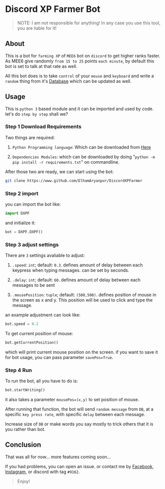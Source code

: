 # Discord XP Farmer Bot

> NOTE: I am not responsible for anything! In any case you use this tool, you
> are liable for it!

## About

This is a bot for `farming XP` of `MEE6` bot on `discord` to get higher ranks faster.
As MEE6 give randomly `from 15 to 25` points `each minute`, by default this bot is
set to talk at that rate as well.

All this bot does is to take `control` of your `mouse` and `keyboard` and write a
`random` thing from it's [Database](misc/db.py) which can be updated as well.

## Usage

This is `python 3` based module and it can be imported and used by code. let's do
`step by step` shall we?

### Step 1 Download Requirements

Two things are required:

1. `Python Programming language`: Which can be downloaded from
   [Here](https://www.python.org)

2. `Dependencies Modules`: which can be downloaded by doing "`python -m pip install -r requirements.txt`" on commandline.

After those two are ready, we can start using the bot:

```bash
git clone https://www.github.com/ElhamAryanpur/DiscordXPFarmer
```

### Step 2 import

you can import the bot like:

```python
import DXPF
```

and initialize it:

```python
bot = DXPF.DXPF()
```

### Step 3 adjust settings

There are `3` settings avaliable to adjust:

1. `.speed`: `int`; default: `0.3`. defines amount of delay between each keypress when typing
   messages. can be set by seconds.

2. `.delay`: `int`; default: `60`. defines amount of delay between each messages
   to be sent

3. `.mousePosition`: `tuple`; default: `(500,500)`. defines position of mouse in
   the screen as x and y. This position will be used to click and type the
   message.

an example adjustment can look like:

```python
bot.speed = 0.2
```

To get current position of mouse:

```python
bot.getCurrentPosition()
```

which will print current mouse position on the screen. if you want to save it
for bot usage, you can pass parameter `savePos=True`.

### Step 4 Run

To run the bot, all you have to do is:

```python
bot.startWriting()
```

it also takes a parameter `mousePos=(x,y)` to set position of mouse.

After running that function, the bot will send `random message` from `DB`, at a
specific `key press rate`, with specific `delay` between each message.

Increase size of `DB` or make words you say mostly to trick others that it is
you rather than bot.

## Conclusion

That was all for now... more features coming soon...

If you had problems, you can open an issue. or contact me by
[Facebook](https://www.facebook.com/elham.aryanpur.10),
[Instagram](https://www.instagram.com/elham_aryanpur), or discord with tag
`#9162`.

> Enjoy!
